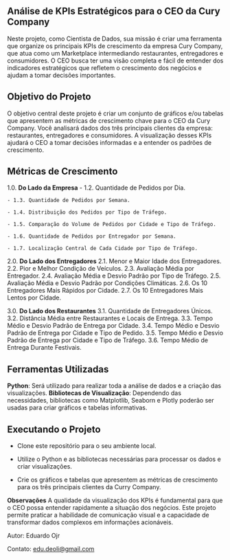 ## Análise de KPIs Estratégicos para o CEO da Cury Company
Neste projeto, como Cientista de Dados, sua missão é criar uma ferramenta que organize os principais KPIs de crescimento da empresa Cury Company, que atua como um Marketplace intermediando restaurantes, entregadores e consumidores. O CEO busca ter uma visão completa e fácil de entender dos indicadores estratégicos que refletem o crescimento dos negócios e ajudam a tomar decisões importantes.

## Objetivo do Projeto
O objetivo central deste projeto é criar um conjunto de gráficos e/ou tabelas que apresentem as métricas de crescimento chave para o CEO da Cury Company. Você analisará dados dos três principais clientes da empresa: restaurantes, entregadores e consumidores. A visualização desses KPIs ajudará o CEO a tomar decisões informadas e a entender os padrões de crescimento.

## Métricas de Crescimento
  1.0. **Do Lado da Empresa**
    - 1.2. Quantidade de Pedidos por Dia.
    
    - 1.3. Quantidade de Pedidos por Semana.
    
    - 1.4. Distribuição dos Pedidos por Tipo de Tráfego.
    
    - 1.5. Comparação do Volume de Pedidos por Cidade e Tipo de Tráfego.
    
    - 1.6. Quantidade de Pedidos por Entregador por Semana.
    
    - 1.7. Localização Central de Cada Cidade por Tipo de Tráfego.

  2.0. **Do Lado dos Entregadores**
    2.1. Menor e Maior Idade dos Entregadores.
    2.2. Pior e Melhor Condição de Veículos.
    2.3. Avaliação Média por Entregador.
    2.4. Avaliação Média e Desvio Padrão por Tipo de Tráfego.
    2.5. Avaliação Média e Desvio Padrão por Condições Climáticas.
    2.6. Os 10 Entregadores Mais Rápidos por Cidade.
    2.7. Os 10 Entregadores Mais Lentos por Cidade.

  3.0. **Do Lado dos Restaurantes**
    3.1. Quantidade de Entregadores Únicos.
    3.2. Distância Média entre Restaurantes e Locais de Entrega.
    3.3. Tempo Médio e Desvio Padrão de Entrega por Cidade.
    3.4. Tempo Médio e Desvio Padrão de Entrega por Cidade e Tipo de Pedido.
    3.5. Tempo Médio e Desvio Padrão de Entrega por Cidade e Tipo de Tráfego.
    3.6. Tempo Médio de Entrega Durante Festivais.

## Ferramentas Utilizadas
**Python**: Será utilizado para realizar toda a análise de dados e a criação das visualizações.
**Bibliotecas de Visualização**: Dependendo das necessidades, bibliotecas como Matplotlib, Seaborn e Plotly poderão ser usadas para criar gráficos e tabelas informativas.

## Executando o Projeto
  - Clone este repositório para o seu ambiente local.
    
  - Utilize o Python e as bibliotecas necessárias para processar os dados e criar visualizações.
    
  - Crie os gráficos e tabelas que apresentem as métricas de crescimento para os três principais clientes da Curry Company.
  
**Observações**
A qualidade da visualização dos KPIs é fundamental para que o CEO possa entender rapidamente a situação dos negócios.
Este projeto permite praticar a habilidade de comunicação visual e a capacidade de transformar dados complexos em informações acionáveis.


Autor: Eduardo Ojr

Contato: edu.deoli@gmail.com
